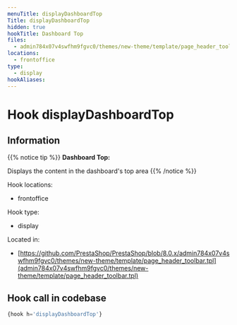 ```yaml
---
menuTitle: displayDashboardTop
Title: displayDashboardTop
hidden: true
hookTitle: Dashboard Top
files:
  - admin784x07v4swfhm9fgvc0/themes/new-theme/template/page_header_toolbar.tpl
locations:
  - frontoffice
type:
  - display
hookAliases:
---
```


# Hook displayDashboardTop

## Information

{{% notice tip %}}
**Dashboard Top:** 

Displays the content in the dashboard's top area
{{% /notice %}}

Hook locations: 
  - frontoffice

Hook type: 
  - display

Located in: 
  - [https://github.com/PrestaShop/PrestaShop/blob/8.0.x/admin784x07v4swfhm9fgvc0/themes/new-theme/template/page_header_toolbar.tpl](admin784x07v4swfhm9fgvc0/themes/new-theme/template/page_header_toolbar.tpl)

## Hook call in codebase

```php
{hook h='displayDashboardTop'}
```